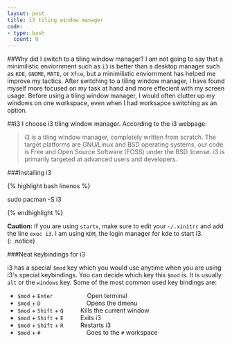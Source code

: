```yaml
---
layout: post
title: i3 tiling window manager 
code:
- type: bash 
  count: 0
---
```


##Why did I switch to a tiling window manager?
I am not going to say that a minimilistic enviornment such as `i3` is better than a desktop manager such as `KDE`, `GNOME`, `MATE`, or `Xfce`, but a minimilistic enviornment has helped me improve my tactics. After switching to a tiling window manager, I have found myself more focused on my task at hand and more effecient with my screen usage. Before	using a tiling window manager, I would often clutter up my windows on one workspace, even when I had worksapce switching as an option.

##i3
I choose i3 tiling window manager. According to the i3 webpage:
<blockquote>
i3 is a tiling window manager, completely written from scratch. The target platforms are GNU/Linux and BSD operating systems, our code is Free and Open Source Software (FOSS) under the BSD license. i3 is primarily targeted at advanced users and developers. <a href="http://i3wm.org/"><i class="fa fa-desktop"></i></a></blockquote>

###Installing i3

{% highlight bash linenos %}

sudo pacman -S i3 

{% endhighlight %}

 <i class="fa fa-warning"></i> **Caution:** If you are using `startx`, make
 sure to edit your `~/.xinitrc` and add the line `exec i3`. I am using `KDM`,
 the login manager for kde to start i3.  
{: .notice}

###Neat keybindings for i3

i3 has a special `$mod` key which you would use anytime when you are using i3's
special keybindings. You can decide which key this `$mod` is. It is usually
`alt` or the `windows` key. Some of the most common used key bindings are: 

* `$mod` + `Enter`&nbsp;&nbsp;&nbsp;&nbsp;&nbsp;&nbsp;&nbsp;&nbsp;&nbsp;&nbsp;&nbsp;&nbsp;&nbsp;&nbsp;&nbsp;&nbsp;&nbsp;&nbsp;&nbsp;&nbsp;Open terminal
* `$mod` + `D`&nbsp;&nbsp;&nbsp;&nbsp;&nbsp;&nbsp;&nbsp;&nbsp;&nbsp;&nbsp;&nbsp;&nbsp;&nbsp;&nbsp;&nbsp;&nbsp;&nbsp;&nbsp;&nbsp;&nbsp;&nbsp;&nbsp;&nbsp;&nbsp;&nbsp;&nbsp;&nbsp;Opens the dmenu
* `$mod` + `Shift` + `Q`&nbsp;&nbsp;&nbsp;&nbsp;&nbsp;&nbsp;&nbsp;&nbsp;&nbsp;   Kills the current window
* `$mod` + `Shift` + `E`&nbsp;&nbsp;&nbsp;&nbsp;&nbsp;&nbsp;&nbsp;&nbsp;&nbsp;   Exits i3
* `$mod` + `Shift` + `R`&nbsp;&nbsp;&nbsp;&nbsp;&nbsp;&nbsp;&nbsp;&nbsp;&nbsp;   Restarts i3
* `$mod` + `#`&nbsp;&nbsp;&nbsp;&nbsp;&nbsp;&nbsp;&nbsp;&nbsp;&nbsp;&nbsp;&nbsp;&nbsp;&nbsp;&nbsp;&nbsp;&nbsp;&nbsp;&nbsp;&nbsp;&nbsp;&nbsp;&nbsp;&nbsp;&nbsp;&nbsp;&nbsp;      Goes to the `#` workspace



